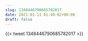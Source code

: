 ```yaml
---
slug: 1348446790685782017
date: 2021-01-11 01:49:02+00:00
draft: false
---
```


{{< tweet 1348446790685782017 >}}
